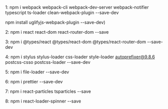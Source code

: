 1: npm i webpack webpack-cli webpack-dev-server webpack-notifier typescript ts-loader clean-webpack-plugin --save-dev


npm install uglifyjs-webpack-plugin --save-dev)


2: npm i react react-dom react-router-dom --save

3: npm i @types/react @types/react-dom @types/react-router-dom --save-dev

4: npm i stylus stylus-loader css-loader style-loader autoprefixer@9.8.6 postcss-csso postcss-loader --save-dev

5: npm i file-loader --save-dev

6: npm i prettier --save-dev

7: npm i react-particles tsparticles --save

8: npm i react-loader-spinner --save